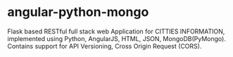 # angular-python-mongo
Flask based RESTful full stack web Application for CITTIES INFORMATION, implemented using Python, AngularJS, HTML, JSON, MongoDB(PyMongo).
Contains support for API Versioning, Cross Origin Request (CORS).
